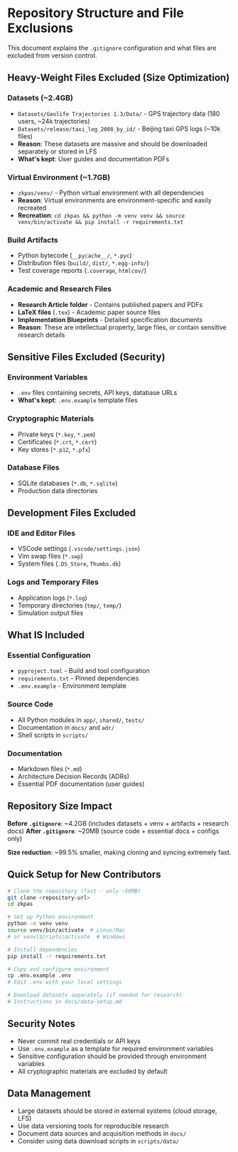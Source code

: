# Repository Structure and File Exclusions

This document explains the `.gitignore` configuration and what files are excluded from version control.

## Heavy-Weight Files Excluded (Size Optimization)

### Datasets (~2.4GB)

- `Datasets/Geolife Trajectories 1.3/Data/` - GPS trajectory data (180 users, ~24k trajectories)
- `Datasets/release/taxi_log_2008_by_id/` - Beijing taxi GPS logs (~10k files)
- **Reason**: These datasets are massive and should be downloaded separately or stored in LFS
- **What's kept**: User guides and documentation PDFs

### Virtual Environment (~1.7GB)

- `zkpas/venv/` - Python virtual environment with all dependencies
- **Reason**: Virtual environments are environment-specific and easily recreated
- **Recreation**: `cd zkpas && python -m venv venv && source venv/bin/activate && pip install -r requirements.txt`

### Build Artifacts

- Python bytecode (`__pycache__/`, `*.pyc`)
- Distribution files (`build/`, `dist/`, `*.egg-info/`)
- Test coverage reports (`.coverage`, `htmlcov/`)

### Academic and Research Files

- **Research Article folder** - Contains published papers and PDFs
- **LaTeX files** (`.tex`) - Academic paper source files
- **Implementation Blueprints** - Detailed specification documents
- **Reason**: These are intellectual property, large files, or contain sensitive research details

## Sensitive Files Excluded (Security)

### Environment Variables

- `.env` files containing secrets, API keys, database URLs
- **What's kept**: `.env.example` template files

### Cryptographic Materials

- Private keys (`*.key`, `*.pem`)
- Certificates (`*.crt`, `*.cert`)
- Key stores (`*.p12`, `*.pfx`)

### Database Files

- SQLite databases (`*.db`, `*.sqlite`)
- Production data directories

## Development Files Excluded

### IDE and Editor Files

- VSCode settings (`.vscode/settings.json`)
- Vim swap files (`*.swp`)
- System files (`.DS_Store`, `Thumbs.db`)

### Logs and Temporary Files

- Application logs (`*.log`)
- Temporary directories (`tmp/`, `temp/`)
- Simulation output files

## What IS Included

### Essential Configuration

- `pyproject.toml` - Build and tool configuration
- `requirements.txt` - Pinned dependencies
- `.env.example` - Environment template

### Source Code

- All Python modules in `app/`, `shared/`, `tests/`
- Documentation in `docs/` and `adr/`
- Shell scripts in `scripts/`

### Documentation

- Markdown files (`*.md`)
- Architecture Decision Records (ADRs)
- Essential PDF documentation (user guides)

## Repository Size Impact

**Before `.gitignore`**: ~4.2GB (includes datasets + venv + artifacts + research docs)
**After `.gitignore`**: ~20MB (source code + essential docs + configs only)

**Size reduction**: ~99.5% smaller, making cloning and syncing extremely fast.

## Quick Setup for New Contributors

```bash
# Clone the repository (fast - only ~50MB)
git clone <repository-url>
cd zkpas

# Set up Python environment
python -m venv venv
source venv/bin/activate  # Linux/Mac
# or venv\Scripts\activate  # Windows

# Install dependencies
pip install -r requirements.txt

# Copy and configure environment
cp .env.example .env
# Edit .env with your local settings

# Download datasets separately (if needed for research)
# Instructions in docs/data-setup.md
```

## Security Notes

- Never commit real credentials or API keys
- Use `.env.example` as a template for required environment variables
- Sensitive configuration should be provided through environment variables
- All cryptographic materials are excluded by default

## Data Management

- Large datasets should be stored in external systems (cloud storage, LFS)
- Use data versioning tools for reproducible research
- Document data sources and acquisition methods in `docs/`
- Consider using data download scripts in `scripts/data/`
